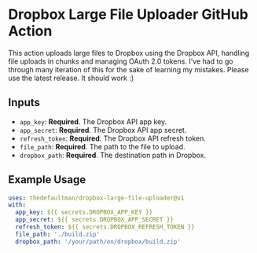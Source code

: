 # Dropbox Large File Uploader GitHub Action

This action uploads large files to Dropbox using the Dropbox API, handling file uploads in chunks and managing OAuth 2.0 tokens.
I've had to go through many iteration of this for the sake of learning my mistakes. Please use the latest release. It should work :) 

## Inputs

- `app_key`: **Required**. The Dropbox API app key.
- `app_secret`: **Required**. The Dropbox API app secret.
- `refresh_token`: **Required**. The Dropbox API refresh token.
- `file_path`: **Required**. The path to the file to upload.
- `dropbox_path`: **Required**. The destination path in Dropbox.

## Example Usage

```yaml
uses: thedefaultman/dropbox-large-file-uploader@v1
with:
  app_key: ${{ secrets.DROPBOX_APP_KEY }}
  app_secret: ${{ secrets.DROPBOX_APP_SECRET }}
  refresh_token: ${{ secrets.DROPBOX_REFRESH_TOKEN }}
  file_path: './build.zip'
  dropbox_path: '/your/path/on/dropbox/build.zip'
